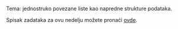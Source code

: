 Tema: jednostruko povezane liste kao napredne strukture podataka.

Spisak zadataka za ovu nedelju možete pronaći [ovde](http://www.matf.bg.ac.rs/p/files/139-jednostruko_povezane_liste.pdf).
